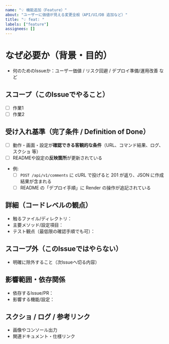 ```yaml
---
name: "💡 機能追加（Feature）"
about: "ユーザーに価値が見える変更全般（API/UI/DB 追加など）"
title: "💡 feat: "
labels: ["feature"]
assignees: []
---
```


<!--
======================== ガイド（作成後も残してOK） ========================

■ タイトルの付け方（例）
  - 💡 feat: 新機能/匿名コメントの作成APIを追加
  - 🧹 chore: 雑務/Render で Web サービス作成（Auto Deploy OFF）
  - 📝 docs: ドキュメント/README に ER 図へのリンクを追加
  - 🐛 bug: バグ修正/コメントの表示がおかしい
  - ♻️ refactor: 挙動を変えない中身の整理/CommentsController のサービス分離
  - ⚡ perf: パフォーマンス改善/コメント取得のキャッシュを追加、コメント一覧APIでN+1解消
  - 🧪 test: テスト/Comments API のリクエストスペック追加
  - 🛠️ ci: CI関連(ワークフロー修正等)/GitHub Actions でRubocopを実行
  - 🏗️ build: ビルドデプロイ設定/Dockerfile を production 用に調整
  - 🚀 epic: MVPリリース/大目標/まとまり

■ ブランチ名の付け方（kebab-case）
  - feat/comments-create-endpoint
  - chore/render-web-service
  - docs/readme-erd-link
  - fix/comments-n-plus-one
  - refactor/comments-service-object
  - perf/comments-cache
  - test/comments-request-spec
  - ci/rubocop-workflow
  - build/dockerfile-prod

■ コミットメッセージ規約（Conventional Commits 推奨）
  形式:  <type>(<scope>): <summary>
  例   : feat(comments): create endpoint for anonymous post
         fix(db): add missing index for comments.book_id
         chore(ci): enable CodeQL scanning
  補足 : 本文は空行を1つ入れて詳細。フッターに Close #123 等を記載。

■ PR タイトルの付け方（Issueに対応させる）
  - [feat] 匿名コメントの作成APIを追加（Close #12）
  - [chore] Render: Web サービス作成（Auto Deploy OFF）
  - [docs] README: ER 図リンクを追加

■ 受け入れ基準（例の作り方）
  - どのURL/コマンド/ログで「できた」と判定するかを書いておく
  - スクショや cURL の返り値、Rails ログ抜粋など“客観的”な根拠を用意

■ ラベルの目安
  - feature / fix / chore / docs / perf / test / ci / build / security / infra など
ユーザーに見える振る舞いが増えた？ → feat
バグ修正？ → fix
速度/負荷のみ改善？ → perf
仕様は同じで内部整理？ → refactor
テストだけ？ → test
文書だけ？ → docs
CI定義？ → ci
ビルド/依存/パッケージ？ → build
セキュリティ目的が主？ → security
インフラ（Render/DB/監視）？ → infra
上記どれでもない雑務・運用設定 → chore

⭐️ラベル設計（type / area / priority）
type: epic / feature / bug / refactor / perf / docs / test / chore / ci / build
area: api / extension / frontend / backend / db / infra（必要に応じて追加）
priority: P0 / P1 / P2（P0=今すぐ、P1=今週、P2=来週以降）
迷ったら：
親イシュー → type: epic だけ付ける
子イシュー → type:* ＋ area:* ＋ priority:*

⭐️Projects（Tableビュー）の列
Title（自動）
Status：Todo / In progress / In review / Done
Priority：P0 / P1 / P2
Assignee
Milestone（例：MVP v0.1）
（余裕が出たら）Size：S / M / L
4) エピック（親）と子のつなぎ方
親（epic: 🚀）の本文にチェックリストで子を列挙
子イシューの本文の先頭に Parent: #<親番号> を1行入れる
PR本文には Closes #<子番号> を入れて自動クローズ
=======================================================================
-->

# なぜ必要か（背景・目的）
- 何のためのIssueか：ユーザー価値 / リスク回避 / デプロイ準備/運用改善 など

## スコープ（このIssueでやること）
- [ ] 作業1
- [ ] 作業2

## 受け入れ基準（完了条件 / Definition of Done）
- [ ] 動作・画面・設定が**確認できる客観的な条件**（URL、コマンド結果、ログ、スクショ 等）
- [ ] READMEや設定の**反映箇所**が更新されている
- 例:
  - [ ] `POST /api/v1/comments` に cURL で投げると 201 が返り、JSON に作成結果が含まれる
  - [ ] README の「デプロイ手順」に Render の操作が追記されている

## 詳細（コードレベルの観点）
- 触るファイル/ディレクトリ：
- 主要メソッド/設定項目：
- テスト観点（最低限の確認手順でも可）：

## スコープ外（このIssueではやらない）
- 明確に除外すること（次Issueへ切る内容）

## 影響範囲・依存関係
- 依存するIssue/PR：
- 影響する機能/設定：

## スクショ / ログ / 参考リンク
- 画像やコンソール出力
- 関連ドキュメント・仕様リンク

<!--
注意（テンプレの運用メモ：作成後にこのコメントは残してOK）
- タイトルは短く具体的に（例：chore: enable Dependabot）
- 関係者を @メンション（将来の自分含む）
- 作業時間の目安があれば軽く書く
-->
